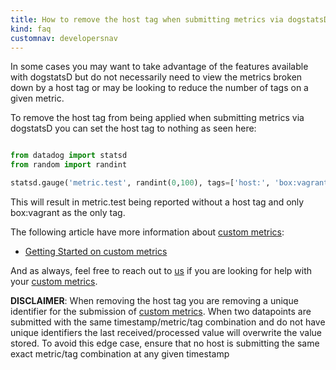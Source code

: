 ```yaml
---
title: How to remove the host tag when submitting metrics via dogstatsD
kind: faq
customnav: developersnav
---
```


In some cases you may want to take advantage of the features available with dogstatsD but do not necessarily need to view the metrics broken down by a host tag or may be looking to reduce the number of tags on a given metric.

To remove the host tag from being applied when submitting metrics via dogstatsD you can set the host tag to nothing as seen here:

```python

from datadog import statsd
from random import randint

statsd.gauge('metric.test', randint(0,100), tags=['host:', 'box:vagrant'])
```

This will result in metric.test being reported without a host tag and only box:vagrant as the only tag.

The following article have more information about [custom metrics](/getting_started/custom_metrics/):

* [Getting Started on custom metrics](/getting_started/custom_metrics)

And as always, feel free to reach out to [us](/help) if you are looking for help with your [custom metrics](/getting_started/custom_metrics/).

**DISCLAIMER**: When removing the host tag you are removing a unique identifier for the submission of [custom metrics](/getting_started/custom_metrics/). When two datapoints are submitted with the same timestamp/metric/tag combination and do not have unique identifiers the last received/processed value will overwrite the value stored. To avoid this edge case, ensure that no host is submitting the same exact metric/tag combination at any given timestamp
